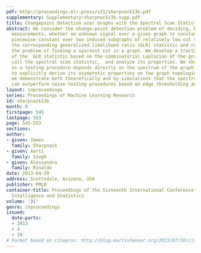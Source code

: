 ```yaml
---
pdf: http://proceedings.mlr.press/v31/sharpnack13b.pdf
supplementary: Supplementary:sharpnack13b-supp.pdf
title: Changepoint Detection over Graphs with the Spectral Scan Statistic
abstract: We consider the change-point detection problem of deciding, based on noisy
  measurements, whether an unknown signal over a given graph is constant or is instead
  piecewise constant over two induced subgraphs of relatively low cut size. We analyze
  the corresponding generalized likelihood ratio (GLR) statistic and relate it to
  the problem of finding a sparsest cut in a graph. We develop a tractable relaxation
  of the  GLR statistic based on the combinatorial Laplacian of the graph, which we
  call the spectral scan statistic,  and analyze its properties. We show how its performance
  as a testing procedure depends directly on the spectrum of the graph, and use this  result
  to explicitly derive its asymptotic properties on few graph topologies. Finally,
  we demonstrate both theoretically and by simulations that the spectral scan statistic
  can outperform naive testing procedures based on edge thresholding and χ^2 testing.
layout: inproceedings
series: Proceedings of Machine Learning Research
id: sharpnack13b
month: 0
firstpage: 545
lastpage: 553
page: 545-553
sections: 
author:
- given: James
  family: Sharpnack
- given: Aarti
  family: Singh
- given: Alessandro
  family: Rinaldo
date: 2013-04-29
address: Scottsdale, Arizona, USA
publisher: PMLR
container-title: Proceedings of the Sixteenth International Conference on Artificial
  Intelligence and Statistics
volume: '31'
genre: inproceedings
issued:
  date-parts:
  - 2013
  - 4
  - 29
# Format based on citeproc: http://blog.martinfenner.org/2013/07/30/citeproc-yaml-for-bibliographies/
---
```

